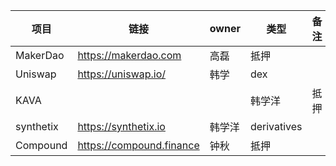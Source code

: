 |  项目     |  链接                    |  owner  |  类型             |  备注  |  
| ---      | ---                     | ---      |  ---             |   ---- | 
| MakerDao |  https://makerdao.com   |   高磊   |  抵押            |         |
| Uniswap  |  https://uniswap.io/    |   韩学   |  dex            |        |         
| KAVA     |            |            |  韩学洋  |  抵押           |
| synthetix| https://synthetix.io    |  韩学洋  |  derivatives   |
| Compound |https://compound.finance |  钟秋   |   抵押          |

